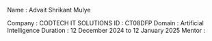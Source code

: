 Name : Advait Shrikant Mulye

Company : CODTECH IT SOLUTIONS
ID : CT08DFP
Domain : Artificial Intelligence
Duration : 12 December 2024 to 12 January 2025
Mentor : 

